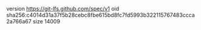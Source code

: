 version https://git-lfs.github.com/spec/v1
oid sha256:c4014d31a37f5b28cebc8fbe615bd8fc7fd5993b322115767483ccca2a766a67
size 14009
